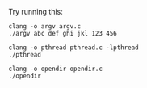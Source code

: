 
Try running this:

    clang -o argv argv.c
    ./argv abc def ghi jkl 123 456

    clang -o pthread pthread.c -lpthread
    ./pthread

    clang -o opendir opendir.c
    ./opendir
